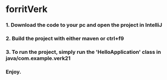 # forritVerk
 
### 1. Download the code to your pc and open the project in IntelliJ

### 2. Build the project with either maven or ctrl+f9

### 3. To run the project, simply run the 'HelloApplication' class in java/com.example.verk21

### Enjoy.

